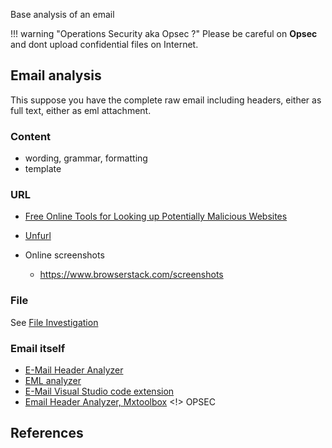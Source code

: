 
Base analysis of an email

!!! warning "Operations Security aka Opsec ?"
    Please be careful on **Opsec** and dont upload confidential files on Internet.

## Email analysis

This suppose you have the complete raw email including headers, either as full text, either as eml attachment.

### Content

* wording, grammar, formatting
* template

### URL

* [Free Online Tools for Looking up Potentially Malicious Websites](https://zeltser.com/lookup-malicious-websites/)
* [Unfurl](https://dfir.blog/unfurl/)

* Online screenshots
    * https://www.browserstack.com/screenshots


### File

See [File Investigation](/resources/file_investigation.md)

### Email itself

* [E-Mail Header Analyzer](https://github.com/lnxg33k/email-header-analyzer)
* [EML analyzer](https://github.com/ninoseki/eml_analyzer)
* [E-Mail Visual Studio code extension](https://marketplace.visualstudio.com/items?itemName=leighlondon.eml)
* [Email Header Analyzer, Mxtoolbox](https://mxtoolbox.com/EmailHeaders.aspx) <!> OPSEC

## References


